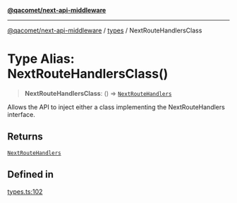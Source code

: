 [**@qacomet/next-api-middleware**](../../README.md)

***

[@qacomet/next-api-middleware](../../modules.md) / [types](../README.md) / NextRouteHandlersClass

# Type Alias: NextRouteHandlersClass()

> **NextRouteHandlersClass**: () => [`NextRouteHandlers`](../interfaces/NextRouteHandlers.md)

Allows the API to inject either a class implementing the NextRouteHandlers
interface.

## Returns

[`NextRouteHandlers`](../interfaces/NextRouteHandlers.md)

## Defined in

[types.ts:102](https://github.com/QAComet/next-api-middleware/blob/da24335f9b3ecf3283f97097a7779844efa72961/src/types.ts#L102)
